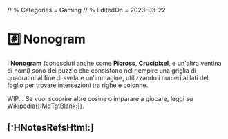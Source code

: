 // % Categories = Gaming
// % EditedOn = 2023-03-22

<style>/*
*/#Body {
	Color: #000000;
	Background: #CCF;
}

/*
*/#Background {
	Background-Color: #CCF;
	Background-Image: url('[staticoso:CustomPath:Assets]/Media/Nonogram/stock.adobe.com-323111281.jpg');
	Filter: Blur(5px);
}

/**/#LeftBoxContainer, #RightBoxContainer { Color: #000000; }
/*
*/#MainBox {
	Background: RGBA(204, 204, 255, 0.80);
	backdrop-filter: Blur(5px);
}
</style>

# #️⃣️ Nonogram

I **Nonogram** (conosciuti anche come **Picross**, **Crucipixel**, e un'altra ventina di nomi) sono dei puzzle che consistono nel riempire una griglia di quadratini al fine di svelare un'immagine, utilizzando i numeri ai lati del foglio per trovare intersezioni tra righe e colonne.

WIP... Se vuoi scoprire altre cosine o imparare a giocare, leggi su [Wikipedia]([:WikipediaIt:]/Nonogram){[:MdTgtBlank:]}.

## [:HNotesRefsHtml:]

[^PageBg]: **Sfondo della Pagina**: [Fonte](https://stock.adobe.com/it/images/close-up-pen-on-a-sheet-with-a-solved-japanese-crossword-leisure-activities/323111281){[:MdTgtBlank:]}
